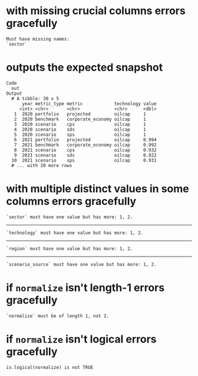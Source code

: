 # with missing crucial columns errors gracefully

    Must have missing names:
    `sector`

# outputs the expected snapshot

    Code
      out
    Output
      # A tibble: 30 x 5
          year metric_type metric            technology value
         <int> <chr>       <chr>             <chr>      <dbl>
       1  2020 portfolio   projected         oilcap     1    
       2  2020 benchmark   corporate_economy oilcap     1    
       3  2020 scenario    cps               oilcap     1    
       4  2020 scenario    sds               oilcap     1    
       5  2020 scenario    sps               oilcap     1    
       6  2021 portfolio   projected         oilcap     0.994
       7  2021 benchmark   corporate_economy oilcap     0.992
       8  2021 scenario    cps               oilcap     0.932
       9  2021 scenario    sds               oilcap     0.922
      10  2021 scenario    sps               oilcap     0.931
      # ... with 20 more rows

# with multiple distinct values in some columns errors gracefully

    `sector` must have one value but has more: 1, 2.

---

    `technology` must have one value but has more: 1, 2.

---

    `region` must have one value but has more: 1, 2.

---

    `scenario_source` must have one value but has more: 1, 2.

# if `normalize` isn't length-1 errors gracefully

    `normalize` must be of length 1, not 2.

# if `normalize` isn't logical errors gracefully

    is.logical(normalize) is not TRUE

